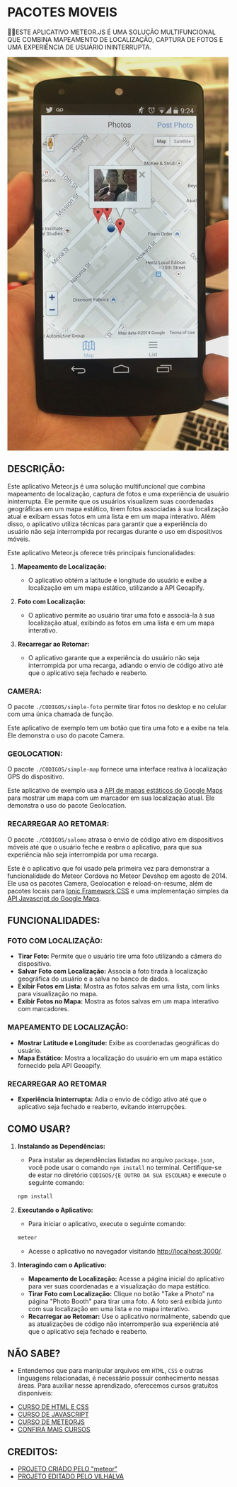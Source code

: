 # PACOTES MOVEIS
👨‍🏫ESTE APLICATIVO METEOR.JS É UMA SOLUÇÃO MULTIFUNCIONAL QUE COMBINA MAPEAMENTO DE LOCALIZAÇÃO, CAPTURA DE FOTOS E UMA EXPERIÊNCIA DE USUÁRIO ININTERRUPTA.

<img src="FOTO.jpg" align="center" width="500"> <br>

## DESCRIÇÃO:
Este aplicativo Meteor.js é uma solução multifuncional que combina mapeamento de localização, captura de fotos e uma experiência de usuário ininterrupta. Ele permite que os usuários visualizem suas coordenadas geográficas em um mapa estático, tirem fotos associadas à sua localização atual e exibam essas fotos em uma lista e em um mapa interativo. Além disso, o aplicativo utiliza técnicas para garantir que a experiência do usuário não seja interrompida por recargas durante o uso em dispositivos móveis.

Este aplicativo Meteor.js oferece três principais funcionalidades:

1. **Mapeamento de Localização:**
   - O aplicativo obtém a latitude e longitude do usuário e exibe a localização em um mapa estático, utilizando a API Geoapify.

2. **Foto com Localização:**
   - O aplicativo permite ao usuário tirar uma foto e associá-la à sua localização atual, exibindo as fotos em uma lista e em um mapa interativo.

3. **Recarregar ao Retomar:**
   - O aplicativo garante que a experiência do usuário não seja interrompida por uma recarga, adiando o envio de código ativo até que o aplicativo seja fechado e reaberto.

### CAMERA:
O pacote `./CODIGOS/simple-foto` permite tirar fotos no desktop e no celular com uma única chamada de função.

Este aplicativo de exemplo tem um botão que tira uma foto e a exibe na tela. Ele demonstra o uso do pacote Camera.

### GEOLOCATION:
O pacote `./CODIGOS/simple-map` fornece uma interface reativa à localização GPS do dispositivo.

Este aplicativo de exemplo usa a [API de mapas estáticos do Google Maps](https://developers.google.com/maps/documentation/staticmaps/) para mostrar um mapa com um marcador em sua localização atual. Ele demonstra o uso do pacote Geolocation.

### RECARREGAR AO RETOMAR:
O pacote `./CODIGOS/salomo` atrasa o envio de código ativo em dispositivos móveis até que o usuário feche e reabra o aplicativo, para que sua experiência não seja interrompida por uma recarga.

Este é o aplicativo que foi usado pela primeira vez para demonstrar a funcionalidade do Meteor Cordova no Meteor Devshop em agosto de 2014. Ele usa os pacotes Camera, Geolocation e reload-on-resume, além de pacotes locais para [Ionic Framework CSS](http://ionicframework.com/) e uma implementação simples da [API Javascript do Google Maps](https://developers.google.com/maps/documentation/javascript/).

## FUNCIONALIDADES:
### FOTO COM LOCALIZAÇÃO:
- **Tirar Foto:** Permite que o usuário tire uma foto utilizando a câmera do dispositivo.
- **Salvar Foto com Localização:** Associa a foto tirada à localização geográfica do usuário e a salva no banco de dados.
- **Exibir Fotos em Lista:** Mostra as fotos salvas em uma lista, com links para visualização no mapa.
- **Exibir Fotos no Mapa:** Mostra as fotos salvas em um mapa interativo com marcadores.

### MAPEAMENTO DE LOCALIZAÇÃO:
- **Mostrar Latitude e Longitude:** Exibe as coordenadas geográficas do usuário.
- **Mapa Estático:** Mostra a localização do usuário em um mapa estático fornecido pela API Geoapify.

### RECARREGAR AO RETOMAR
- **Experiência Ininterrupta:** Adia o envio de código ativo até que o aplicativo seja fechado e reaberto, evitando interrupções.

## COMO USAR?
1. **Instalando as Dependências:**
   - Para instalar as dependências listadas no arquivo `package.json`, você pode usar o comando `npm install` no terminal. Certifique-se de estar no diretório `CODIGOS/{E OUTRO DA SUA ESCOLHA}` e execute o seguinte comando:
   ```bash
   npm install
   ```

2. **Executando o Aplicativo:**
   - Para iniciar o aplicativo, execute o seguinte comando:
   ```bash
   meteor
   ```

   - Acesse o aplicativo no navegador visitando [http://localhost:3000/](http://localhost:3000/).

3. **Interagindo com o Aplicativo:**
   - **Mapeamento de Localização:** Acesse a página inicial do aplicativo para ver suas coordenadas e a visualização do mapa estático.
   - **Tirar Foto com Localização:** Clique no botão "Take a Photo" na página "Photo Booth" para tirar uma foto. A foto será exibida junto com sua localização em uma lista e no mapa interativo.
   - **Recarregar ao Retomar:** Use o aplicativo normalmente, sabendo que as atualizações de código não interromperão sua experiência até que o aplicativo seja fechado e reaberto.

## NÃO SABE?
- Entendemos que para manipular arquivos em `HTML`, `CSS` e outras linguagens relacionadas, é necessário possuir conhecimento nessas áreas. Para auxiliar nesse aprendizado, oferecemos cursos gratuitos disponíveis:
* [CURSO DE HTML E CSS](https://github.com/VILHALVA/CURSO-DE-HTML-E-CSS)
* [CURSO DE JAVASCRIPT](https://github.com/VILHALVA/CURSO-DE-JAVASCRIPT)
* [CURSO DE METEORJS](https://github.com/VILHALVA/CURSO-DE-METEORJS)
* [CONFIRA MAIS CURSOS](https://github.com/VILHALVA?tab=repositories&q=+topic:CURSO)

## CREDITOS:
- [PROJETO CRIADO PELO "meteor"](https://github.com/meteor/mobile-packages)
- [PROJETO EDITADO PELO VILHALVA](https://github.com/VILHALVA)

